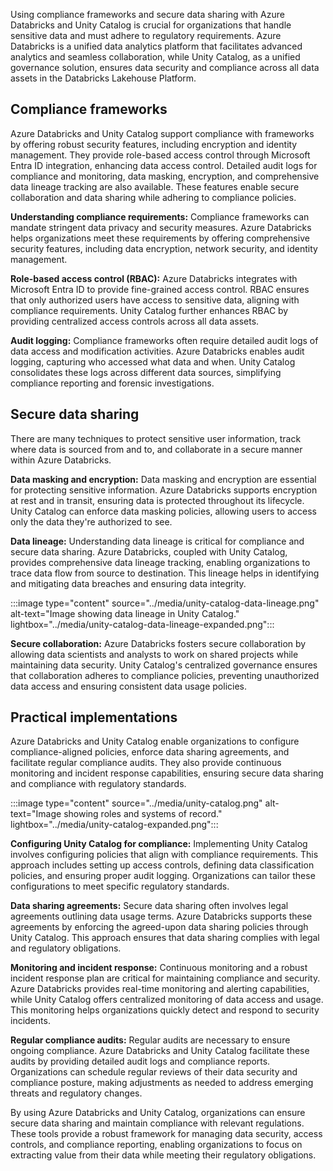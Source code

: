 Using compliance frameworks and secure data sharing with Azure Databricks and Unity Catalog is crucial for organizations that handle sensitive data and must adhere to regulatory requirements. Azure Databricks is a unified data analytics platform that facilitates advanced analytics and seamless collaboration, while Unity Catalog, as a unified governance solution, ensures data security and compliance across all data assets in the Databricks Lakehouse Platform.

## Compliance frameworks
Azure Databricks and Unity Catalog support compliance with frameworks by offering robust security features, including encryption and identity management. They provide role-based access control through Microsoft Entra ID integration, enhancing data access control. Detailed audit logs for compliance and monitoring, data masking, encryption, and comprehensive data lineage tracking are also available. These features enable secure collaboration and data sharing while adhering to compliance policies.

**Understanding compliance requirements:**
Compliance frameworks can mandate stringent data privacy and security measures. Azure Databricks helps organizations meet these requirements by offering comprehensive security features, including data encryption, network security, and identity management.

**Role-based access control (RBAC):**
Azure Databricks integrates with Microsoft Entra ID to provide fine-grained access control. RBAC ensures that only authorized users have access to sensitive data, aligning with compliance requirements. Unity Catalog further enhances RBAC by providing centralized access controls across all data assets.

**Audit logging:**
Compliance frameworks often require detailed audit logs of data access and modification activities. Azure Databricks enables audit logging, capturing who accessed what data and when. Unity Catalog consolidates these logs across different data sources, simplifying compliance reporting and forensic investigations.

## Secure data sharing
There are many techniques to protect sensitive user information, track where data is sourced from and to, and collaborate in a secure manner within Azure Databricks.

**Data masking and encryption:**
Data masking and encryption are essential for protecting sensitive information. Azure Databricks supports encryption at rest and in transit, ensuring data is protected throughout its lifecycle. Unity Catalog can enforce data masking policies, allowing users to access only the data they're authorized to see.

**Data lineage:**
Understanding data lineage is critical for compliance and secure data sharing. Azure Databricks, coupled with Unity Catalog, provides comprehensive data lineage tracking, enabling organizations to trace data flow from source to destination. This lineage helps in identifying and mitigating data breaches and ensuring data integrity.

:::image type="content" source="../media/unity-catalog-data-lineage.png" alt-text="Image showing data lineage in Unity Catalog." lightbox="../media/unity-catalog-data-lineage-expanded.png":::

**Secure collaboration:**
Azure Databricks fosters secure collaboration by allowing data scientists and analysts to work on shared projects while maintaining data security. Unity Catalog's centralized governance ensures that collaboration adheres to compliance policies, preventing unauthorized data access and ensuring consistent data usage policies.

## Practical implementations
Azure Databricks and Unity Catalog enable organizations to configure compliance-aligned policies, enforce data sharing agreements, and facilitate regular compliance audits. They also provide continuous monitoring and incident response capabilities, ensuring secure data sharing and compliance with regulatory standards.

:::image type="content" source="../media/unity-catalog.png" alt-text="Image showing roles and systems of record." lightbox="../media/unity-catalog-expanded.png":::

**Configuring Unity Catalog for compliance:**
Implementing Unity Catalog involves configuring policies that align with compliance requirements. This approach includes setting up access controls, defining data classification policies, and ensuring proper audit logging. Organizations can tailor these configurations to meet specific regulatory standards.

**Data sharing agreements:**
Secure data sharing often involves legal agreements outlining data usage terms. Azure Databricks supports these agreements by enforcing the agreed-upon data sharing policies through Unity Catalog. This approach ensures that data sharing complies with legal and regulatory obligations.

**Monitoring and incident response:**
Continuous monitoring and a robust incident response plan are critical for maintaining compliance and security. Azure Databricks provides real-time monitoring and alerting capabilities, while Unity Catalog offers centralized monitoring of data access and usage. This monitoring helps organizations quickly detect and respond to security incidents.

**Regular compliance audits:**
Regular audits are necessary to ensure ongoing compliance. Azure Databricks and Unity Catalog facilitate these audits by providing detailed audit logs and compliance reports. Organizations can schedule regular reviews of their data security and compliance posture, making adjustments as needed to address emerging threats and regulatory changes.

By using Azure Databricks and Unity Catalog, organizations can ensure secure data sharing and maintain compliance with relevant regulations. These tools provide a robust framework for managing data security, access controls, and compliance reporting, enabling organizations to focus on extracting value from their data while meeting their regulatory obligations.